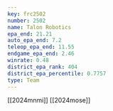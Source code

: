 ```yaml
---
key: frc2502
number: 2502
name: Talon Robotics
epa_end: 21.21
auto_epa_end: 7.2
teleop_epa_end: 11.55
endgame_epa_end: 2.46
winrate: 0.48
district_epa_rank: 404
district_epa_percentile: 0.7757
type: Team
---
```

[[2024mnmi]]
[[2024mose]]
